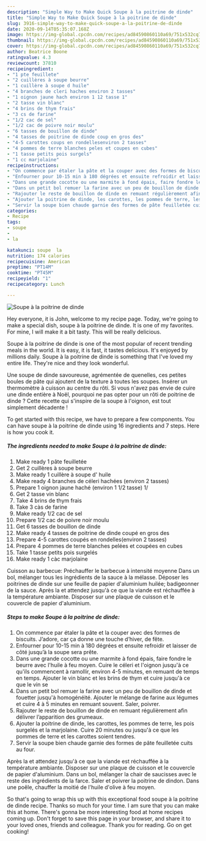 ```yaml
---
description: "Simple Way to Make Quick Soupe à la poitrine de dinde"
title: "Simple Way to Make Quick Soupe à la poitrine de dinde"
slug: 3916-simple-way-to-make-quick-soupe-a-la-poitrine-de-dinde
date: 2020-09-14T05:35:07.168Z
image: https://img-global.cpcdn.com/recipes/ad84590860110a69/751x532cq70/soupe-a-la-poitrine-de-dinde-photo-principale-de-la-recette.jpg
thumbnail: https://img-global.cpcdn.com/recipes/ad84590860110a69/751x532cq70/soupe-a-la-poitrine-de-dinde-photo-principale-de-la-recette.jpg
cover: https://img-global.cpcdn.com/recipes/ad84590860110a69/751x532cq70/soupe-a-la-poitrine-de-dinde-photo-principale-de-la-recette.jpg
author: Beatrice Boone
ratingvalue: 4.3
reviewcount: 37810
recipeingredient:
- "1 pte feuillete"
- "2 cuillères à soupe beurre"
- "1 cuillère à soupe d huile"
- "4 branches de cleri haches environ 2 tasses"
- "1 oignon jaune hach environ 1 12 tasse 1"
- "2 tasse vin blanc"
- "4 brins de thym frais"
- "3 cs de farine"
- "1/2 cac de sel"
- "1/2 cac de poivre noir moulu"
- "6 tasses de bouillon de dinde"
- "4 tasses de poitrine de dinde coup en gros des"
- "4-5 carottes coups en rondellesenviron 2 tasses"
- "4 pommes de terre blanches peles et coupes en cubes"
- "1 tasse petits pois surgels"
- "1 cc marjolaine"
recipeinstructions:
- "On commence par étaler la pâte et la couper avec des formes de biscuits. J’adore, car ça donne une touche d’hiver, de fête."
- "Enfourner pour 10-15 min à 180 dégrées et ensuite refroidir et laisser de côté jusqu’à la soupe sera prête."
- "Dans une grande cocotte ou une marmite à fond épais, faire fondre le beurre avec l&#39;huile à feu moyen. Cuire le céleri et l&#39;oignon jusqu&#39;à ce qu&#39;ils commencent à ramollir, environ 4-5 minutes, en remuant de temps en temps. Ajouter le vin blanc et les brins de thym et cuire jusqu&#39;à ce que le vin se"
- "Dans un petit bol remuer la farine avec un peu de bouillon de dinde et fouetter jusqu&#39;à homogénéité. Ajouter le mélange de farine aux légumes et cuire 4 à 5 minutes en remuant souvent. Saler, poivrer."
- "Rajouter le reste de bouillon de dinde en remuant régulièrement afin délivrer l’apparition des grumeaux."
- "Ajouter la poitrine de dinde, les carottes, les pommes de terre, les pois surgelés et la marjolaine. Cuire 20 minutes ou jusqu&#39;à ce que les pommes de terre et les carottes soient tendres."
- "Servir la soupe bien chaude garnie des formes de pâte feuilletée cuits au four."
categories:
- Recipe
tags:
- soupe
- 
- la

katakunci: soupe  la 
nutrition: 174 calories
recipecuisine: American
preptime: "PT14M"
cooktime: "PT45M"
recipeyield: "1"
recipecategory: Lunch

---
```



![Soupe à la poitrine de dinde](https://img-global.cpcdn.com/recipes/ad84590860110a69/751x532cq70/soupe-a-la-poitrine-de-dinde-photo-principale-de-la-recette.jpg)

Hey everyone, it is John, welcome to my recipe page. Today, we're going to make a special dish, soupe à la poitrine de dinde. It is one of my favorites. For mine, I will make it a bit tasty. This will be really delicious.

Soupe à la poitrine de dinde is one of the most popular of recent trending meals in the world. It is easy, it is fast, it tastes delicious. It's enjoyed by millions daily. Soupe à la poitrine de dinde is something that I've loved my entire life. They're nice and they look wonderful.

Une soupe de dinde savoureuse, agrémentée de quenelles, ces petites boules de pâte qui ajoutent de la texture à toutes les soupes. Insérer un thermomètre à cuisson au centre du rôti. Si vous n&#39;avez pas envie de cuire une dinde entière à Noël, pourquoi ne pas opter pour un rôti de poitrine de dinde ? Cette recette qui s&#39;inspire de la soupe à l&#39;oignon, est tout simplement décadente !


To get started with this recipe, we have to prepare a few components. You can have soupe à la poitrine de dinde using 16 ingredients and 7 steps. Here is how you cook it.

<!--inarticleads1-->

##### The ingredients needed to make Soupe à la poitrine de dinde:

1. Make ready 1 pâte feuilletée
1. Get 2 cuillères à soupe beurre
1. Make ready 1 cuillère à soupe d&#39; huile
1. Make ready 4 branches de céleri hachées (environ 2 tasses)
1. Prepare 1 oignon jaune haché (environ 1 1/2 tasse) 1/
1. Get 2 tasse vin blanc
1. Take 4 brins de thym frais
1. Take 3 càs de farine
1. Make ready 1/2 cac de sel
1. Prepare 1/2 cac de poivre noir moulu
1. Get 6 tasses de bouillon de dinde
1. Make ready 4 tasses de poitrine de dinde coupé en gros des
1. Prepare 4-5 carottes coupés en rondelles(environ 2 tasses)
1. Prepare 4 pommes de terre blanches pelées et coupées en cubes
1. Take 1 tasse petits pois surgelés
1. Make ready 1 càc marjolaine


Cuisson au barbecue: Préchauffer le barbecue à intensité moyenne Dans un bol, mélanger tous les ingrédients de la sauce à la mélasse. Déposer les poitrines de dinde sur une feuille de papier d&#39;aluminium huilée; badigeonner de la sauce. Après la et attendez jusqu&#39;à ce que la viande est réchauffée à la température ambiante. Disposer sur une plaque de cuisson et le couvercle de papier d&#39;aluminium. 

<!--inarticleads2-->

##### Steps to make Soupe à la poitrine de dinde:

1. On commence par étaler la pâte et la couper avec des formes de biscuits. J’adore, car ça donne une touche d’hiver, de fête.
1. Enfourner pour 10-15 min à 180 dégrées et ensuite refroidir et laisser de côté jusqu’à la soupe sera prête.
1. Dans une grande cocotte ou une marmite à fond épais, faire fondre le beurre avec l&#39;huile à feu moyen. Cuire le céleri et l&#39;oignon jusqu&#39;à ce qu&#39;ils commencent à ramollir, environ 4-5 minutes, en remuant de temps en temps. Ajouter le vin blanc et les brins de thym et cuire jusqu&#39;à ce que le vin se
1. Dans un petit bol remuer la farine avec un peu de bouillon de dinde et fouetter jusqu&#39;à homogénéité. Ajouter le mélange de farine aux légumes et cuire 4 à 5 minutes en remuant souvent. Saler, poivrer.
1. Rajouter le reste de bouillon de dinde en remuant régulièrement afin délivrer l’apparition des grumeaux.
1. Ajouter la poitrine de dinde, les carottes, les pommes de terre, les pois surgelés et la marjolaine. Cuire 20 minutes ou jusqu&#39;à ce que les pommes de terre et les carottes soient tendres.
1. Servir la soupe bien chaude garnie des formes de pâte feuilletée cuits au four.


Après la et attendez jusqu&#39;à ce que la viande est réchauffée à la température ambiante. Disposer sur une plaque de cuisson et le couvercle de papier d&#39;aluminium. Dans un bol, mélanger la chair de saucisses avec le reste des ingrédients de la farce. Saler et poivrer la poitrine de dindon. Dans une poêle, chauffer la moitié de l&#39;huile d&#39;olive à feu moyen. 

So that's going to wrap this up with this exceptional food soupe à la poitrine de dinde recipe. Thanks so much for your time. I am sure that you can make this at home. There's gonna be more interesting food at home recipes coming up. Don't forget to save this page in your browser, and share it to your loved ones, friends and colleague. Thank you for reading. Go on get cooking!
